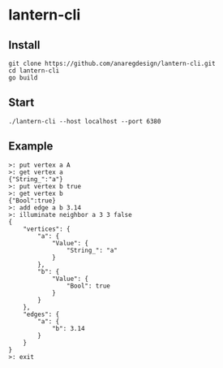 # lantern-cli

## Install
```shell
git clone https://github.com/anaregdesign/lantern-cli.git
cd lantern-cli
go build
```


## Start
```shell
./lantern-cli --host localhost --port 6380
```

## Example

```
>: put vertex a A
>: get vertex a
{"String_":"a"}
>: put vertex b true
>: get vertex b
{"Bool":true}
>: add edge a b 3.14
>: illuminate neighbor a 3 3 false
{
	"vertices": {
		"a": {
			"Value": {
				"String_": "a"
			}
		},
		"b": {
			"Value": {
				"Bool": true
			}
		}
	},
	"edges": {
		"a": {
			"b": 3.14
		}
	}
}
>: exit
```